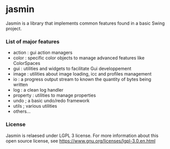 # jasmin

Jasmin is a library that implements common features found in a basic Swing project.

### List of major features

* action : gui action managers
* color : specific color objects to manage advanced features like ColorSpaces  
* gui : utilities and widgets to facilitate Gui developpement
* image : utilities about image loading, icc and profiles management 
* io : a progress output stream to known the quantity of bytes being written
* log : a clean log handler
* property : utilities to manage properties 
* undo ; a basic undo/redo framework
* utils ; various utilities 
* others...

### License

Jasmin is relaesed under LGPL 3 license. For more information about this open source license, see https://www.gnu.org/licenses/lgpl-3.0.en.html

